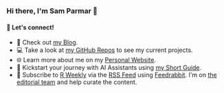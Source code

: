 ### Hi there, I'm Sam Parmar 👋

#### 🔗 Let's connect!

- 📝 Check out [my Blog](https://parmsam.medium.com).
- 💻 Take a look at [my GitHub Repos](https://github.com/parmsam?tab=repositories) to see my current projects.
- 🌐 Learn more about me on my [Personal Website](https://parmsam.github.io/).
- 🤖 Kickstart your journey with AI Assistants using [my Short Guide](https://parmsam.github.io/tips-and-tricks-ai-tools/).
- 🔔 Subscribe to [R Weekly](https://rweekly.org/) via the [RSS Feed](https://rweekly.org/atom.xml) using [Feedrabbit](https://feedrabbit.com/). I'm on [the editorial team](https://rweekly.org/about) and help curate the content.

